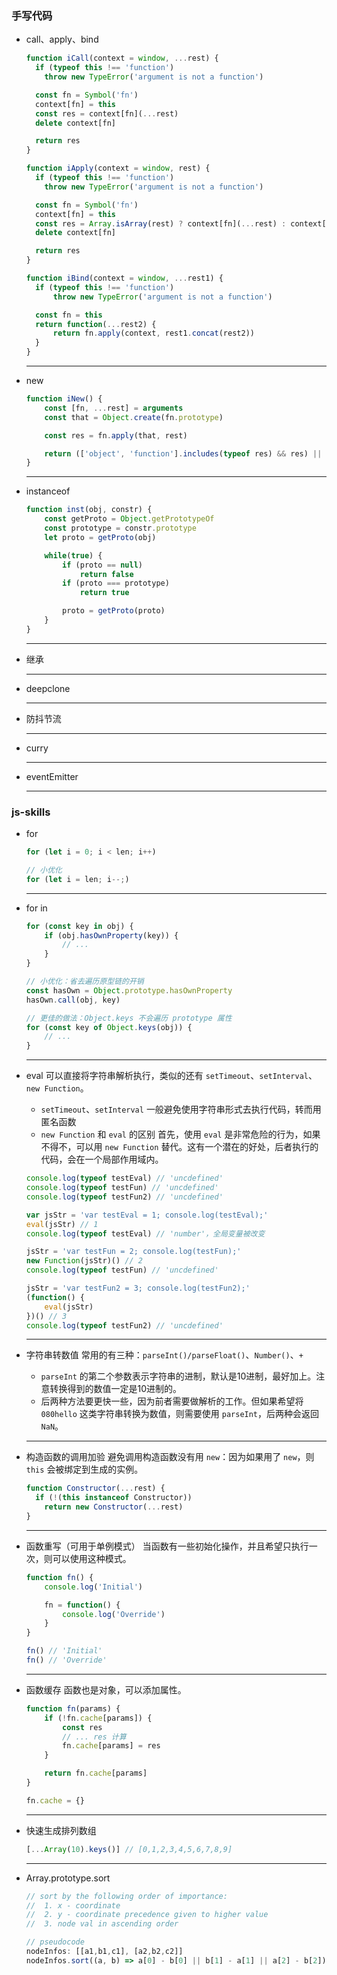 ### 手写代码
* call、apply、bind
  ``` javascript
  function iCall(context = window, ...rest) {
    if (typeof this !== 'function')
      throw new TypeError('argument is not a function')

    const fn = Symbol('fn')
    context[fn] = this
    const res = context[fn](...rest)
    delete context[fn]

    return res
  }

  function iApply(context = window, rest) {
    if (typeof this !== 'function')
      throw new TypeError('argument is not a function')

    const fn = Symbol('fn')
    context[fn] = this
    const res = Array.isArray(rest) ? context[fn](...rest) : context[fn]()
    delete context[fn]

    return res
  }

  function iBind(context = window, ...rest1) {
    if (typeof this !== 'function')
        throw new TypeError('argument is not a function')

    const fn = this
    return function(...rest2) {
        return fn.apply(context, rest1.concat(rest2))
    }
  }
  ```
  ---

* new
  ``` javascript
  function iNew() {
      const [fn, ...rest] = arguments
      const that = Object.create(fn.prototype)

      const res = fn.apply(that, rest)

      return (['object', 'function'].includes(typeof res) && res) || that
  }
  ```
  ---

* instanceof
  ``` javascript
  function inst(obj, constr) {
      const getProto = Object.getPrototypeOf
      const prototype = constr.prototype
      let proto = getProto(obj)

      while(true) {
          if (proto == null)
              return false
          if (proto === prototype)
              return true

          proto = getProto(proto)
      }
  }
  ```
  ---

* 继承
  
  ---
  
* deepclone
  
  ---

* 防抖节流
  
  ---

* curry

  ---

* eventEmitter
  
  ---

### js-skills
* for
  ``` javascript
  for (let i = 0; i < len; i++)

  // 小优化
  for (let i = len; i--;)
  ```
  ---

* for in
  ``` javascript
  for (const key in obj) {
      if (obj.hasOwnProperty(key)) {
          // ...
      }
  }

  // 小优化：省去遍历原型链的开销
  const hasOwn = Object.prototype.hasOwnProperty
  hasOwn.call(obj, key)

  // 更佳的做法：Object.keys 不会遍历 prototype 属性
  for (const key of Object.keys(obj)) {
      // ...
  }
  ```
  ---

* eval
可以直接将字符串解析执行，类似的还有 `setTimeout`、`setInterval`、`new Function`。
  * `setTimeout`、`setInterval` 一般避免使用字符串形式去执行代码，转而用匿名函数
  * `new Function` 和 `eval` 的区别
  首先，使用 `eval` 是非常危险的行为，如果不得不，可以用 `new Function` 替代。这有一个潜在的好处，后者执行的代码，会在一个局部作用域内。
  ``` javascript
  console.log(typeof testEval) // 'uncdefined'
  console.log(typeof testFun) // 'uncdefined'
  console.log(typeof testFun2) // 'uncdefined'

  var jsStr = 'var testEval = 1; console.log(testEval);'
  eval(jsStr) // 1
  console.log(typeof testEval) // 'number'，全局变量被改变

  jsStr = 'var testFun = 2; console.log(testFun);'
  new Function(jsStr)() // 2
  console.log(typeof testFun) // 'uncdefined'
  
  jsStr = 'var testFun2 = 3; console.log(testFun2);'
  (function() {
      eval(jsStr)
  })() // 3
  console.log(typeof testFun2) // 'uncdefined'
  ```
  ---

* 字符串转数值
  常用的有三种：`parseInt()/parseFloat()`、`Number()`、`+`
  * `parseInt` 的第二个参数表示字符串的进制，默认是10进制，最好加上。注意转换得到的数值一定是10进制的。
  * 后两种方法要更快一些，因为前者需要做解析的工作。但如果希望将 `080hello` 这类字符串转换为数值，则需要使用 `parseInt`，后两种会返回 `NaN`。
  ---

* 构造函数的调用加验
  避免调用构造函数没有用 `new`：因为如果用了 `new`，则 `this` 会被绑定到生成的实例。
  ``` javascript
  function Constructor(...rest) {
    if (!(this instanceof Constructor))
      return new Constructor(...rest)
  }
  ```
  ---

* 函数重写（可用于单例模式）
  当函数有一些初始化操作，并且希望只执行一次，则可以使用这种模式。
  ``` javascript
  function fn() {
      console.log('Initial')

      fn = function() {
          console.log('Override')
      }
  }

  fn() // 'Initial'
  fn() // 'Override'
  ```
  ---

* 函数缓存
  函数也是对象，可以添加属性。
  ``` javascript
  function fn(params) {
      if (!fn.cache[params]) {
          const res
          // ... res 计算
          fn.cache[params] = res
      }

      return fn.cache[params]
  }

  fn.cache = {}
  ```
  ---

* 快速生成排列数组
  ``` javascript
  [...Array(10).keys()] // [0,1,2,3,4,5,6,7,8,9]
  ```
  ---

* Array.prototype.sort
  ``` javascript
  // sort by the following order of importance:
  //  1. x - coordinate
  //  2. y - coordinate precedence given to higher value
  //  3. node val in ascending order

  // pseudocode
  nodeInfos: [[a1,b1,c1], [a2,b2,c2]]
  nodeInfos.sort((a, b) => a[0] - b[0] || b[1] - a[1] || a[2] - b[2]);
  ```